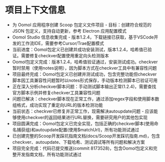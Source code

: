 # 项目上下文信息

- 为 Oomol 应用程序创建 Scoop 包定义文件项目 - 目标：创建符合规范的 JSON 包定义，支持自动更新，参考 Electron 应用配置模式
- Oomol Studio 信息收集完成 - 版本1.2.4，下载链接已获取，基于VSCode开发的工作流IDE，需要参考Cursor/Trae配置模式
- 当前进度：Oomol包定义已创建并成功安装测试，版本1.2.4，哈希值已验证。需要修复checkver配置使用重定向头检测版本
- Oomol包定义完成：版本1.2.4，哈希值验证通过，安装测试成功。checkver暂时禁用（使用notes说明），因为脚本方式在checkver工具中有兼容性问题
- 项目最终完成：Oomol包定义已创建并测试成功，包含完整功能但checkver脚本因工具兼容性问题暂时以notes形式保存，手动版本检测脚本已验证可用
- 正在深入分析checkver脚本问题：手动测试脚本输出正常(1.2.4)，需要查找官方脚本示例并修复checkver工具兼容性问题
- 问题已解决：checkver脚本现在正常工作，通过添加regex字段和使用脚本数组格式，成功实现了重定向URL的版本检测功能
- 当前状态：checkver已修复并正常工作，现需解决autoupdate问题 - 应该能够使用checkver的返回结果进行URL替换，需要研究用户的其他包实现
- 项目圆满完成：Oomol包定义已完全实现，包括正确的checkver脚本(使用命名捕获组)和autoupdate配置(使用$matchUrl)，所有功能测试通过
- 已创建完整的Scoop开发踩坑指南文档(docs/Scoop开发踩坑指南.md)，包含checkver、autoupdate、下载哈希、测试调试等所有问题和解决方案
- 项目完全完成：代码已提交推送(commit 8173528)，包含Oomol包定义和完整开发指南文档，所有功能测试通过
